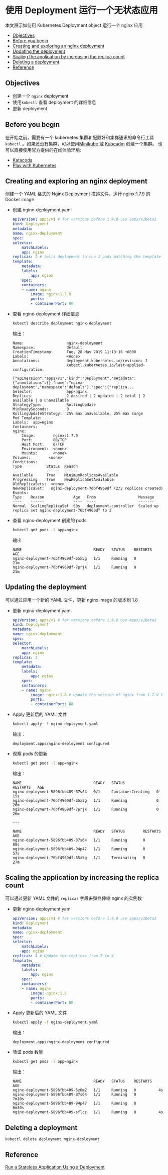 # 使用 Deployment 运行一个无状态应用

本文展示如何用 Kubernetes Deployment object 运行一个 nginx 应用

<!-- vim-markdown-toc GFM -->

* [Objectives](#objectives)
* [Before you begin](#before-you-begin)
* [Creating and exploring an nginx deployment](#creating-and-exploring-an-nginx-deployment)
* [Updating the deployment](#updating-the-deployment)
* [Scaling the application by increasing the replica count](#scaling-the-application-by-increasing-the-replica-count)
* [Deleting a deployment](#deleting-a-deployment)
* [Reference](#reference)

<!-- vim-markdown-toc -->


## Objectives

- 创建一个 `nginx` deployment
- 使用`kubectl` 查看 deployment 的详细信息
- 更新 deployment

## Before you begin

在开始之前，需要有一个 kubernetes 集群和配置好和集群通讯的命令行工具 `kubectl`
。如果还没有集群，可以使用[Minikube](https://kubernetes.io/docs/setup/minikube/) 或 [Kubeadm](https://github.com/RosenLo/notes/blob/master/k8s/create_highly_available_clusters_with_kubeadm.md) 创建一个集群。
也可以直接使用官方提供的在线体验环境:

- [Katacoda](https://www.katacoda.com/courses/kubernetes/playground)
- [Play with Kubernetes ](https://labs.play-with-k8s.com/)


## Creating and exploring an nginx deployment

创建一个 YAML 格式的 Nginx Deployment 描述文件，运行 nginx:1.7.9 的 Docker image

- 创建 nginx-deployment.yaml

    ```yaml
    apiVersion: apps/v1 # for versions before 1.9.0 use apps/v1beta2
    kind: Deployment
    metadata:
    name: nginx-deployment
    spec:
    selector:
        matchLabels:
        app: nginx
    replicas: 2 # tells deployment to run 2 pods matching the template
    template:
        metadata:
        labels:
            app: nginx
        spec:
        containers:
        - name: nginx
            image: nginx:1.7.9
            ports:
            - containerPort: 80
    ```

- 查看 nginx-deployment 详细信息

    ```bash
    kubectl describe deployment nginx-deployment
    ```

    输出：

    ```
    Name:                   nginx-deployment
    Namespace:              default
    CreationTimestamp:      Tue, 28 May 2019 11:13:16 +0800
    Labels:                 <none>
    Annotations:            deployment.kubernetes.io/revision: 1
                            kubectl.kubernetes.io/last-applied-configuration:
                            {"apiVersion":"apps/v1","kind":"Deployment","metadata":{"annotations":{},"name":"nginx-deployment","namespace":"default"},"spec":{"replica...
    Selector:               app=nginx
    Replicas:               2 desired | 2 updated | 2 total | 2 available | 0 unavailable
    StrategyType:           RollingUpdate
    MinReadySeconds:        0
    RollingUpdateStrategy:  25% max unavailable, 25% max surge
    Pod Template:
    Labels:  app=nginx
    Containers:
    nginx:
        Image:        nginx:1.7.9
        Port:         80/TCP
        Host Port:    0/TCP
        Environment:  <none>
        Mounts:       <none>
    Volumes:        <none>
    Conditions:
    Type           Status  Reason
    ----           ------  ------
    Available      True    MinimumReplicasAvailable
    Progressing    True    NewReplicaSetAvailable
    OldReplicaSets:  <none>
    NewReplicaSet:   nginx-deployment-76bf4969df (2/2 replicas created)
    Events:
    Type    Reason             Age   From                   Message
    ----    ------             ----  ----                   -------
    Normal  ScalingReplicaSet  60s   deployment-controller  Scaled up replica set nginx-deployment-76bf4969df to 2
    ```

- 查看 nginx-deployment 创建的 pods

    ```bash
    kubectl get pods -l app=nginx
    ```

    输出

    ```
    NAME                                READY   STATUS    RESTARTS   AGE
    nginx-deployment-76bf4969df-65x5g   1/1     Running   0          21m
    nginx-deployment-76bf4969df-7prjk   1/1     Running   0          21m
    ```

## Updating the deployment

可以通过应用一个新的 YAML 文件，更新 nginx image 的版本到 1.8

- 更新 nginx-deployment.yaml

    ```yaml
    apiVersion: apps/v1 # for versions before 1.9.0 use apps/v1beta2
    kind: Deployment
    metadata:
    name: nginx-deployment
    spec:
    selector:
        matchLabels:
        app: nginx
    replicas: 2
    template:
        metadata:
        labels:
            app: nginx
        spec:
        containers:
        - name: nginx
            image: nginx:1.8 # Update the version of nginx from 1.7.9 to 1.8
            ports:
            - containerPort: 80
    ```

- Apply 更新后的 YAML 文件

    ```bash
    kubectl apply -f nginx-deployment.yaml
    ```

    输出：

    ```
    deployment.apps/nginx-deployment configured
    ```

- 观察 pods 的更新

    ```bash
    kubectl get pods -l app=nginx
    ```

    输出：
    ```
    NAME                                READY   STATUS              RESTARTS   AGE
    nginx-deployment-5896fbb489-87s64   0/1     ContainerCreating   0          15s
    nginx-deployment-76bf4969df-65x5g   1/1     Running             0          26m
    nginx-deployment-76bf4969df-7prjk   1/1     Running             0          26m

    ---

    NAME                                READY   STATUS        RESTARTS   AGE
    nginx-deployment-5896fbb489-87s64   1/1     Running       0          88s
    nginx-deployment-5896fbb489-94p47   1/1     Running       0          57s
    nginx-deployment-76bf4969df-65x5g   1/1     Terminating   0          27m

    ```

## Scaling the application by increasing the replica count

可以通过更新 YAML 文件的 `replicas` 字段来弹性伸缩 nginx 的实例数

- 更新 nginx-deployment.yaml

    ```yaml
    apiVersion: apps/v1 # for versions before 1.9.0 use apps/v1beta2
    kind: Deployment
    metadata:
    name: nginx-deployment
    spec:
    selector:
        matchLabels:
        app: nginx
    replicas: 4 # Update the replicas from 2 to 4
    template:
        metadata:
        labels:
            app: nginx
        spec:
        containers:
        - name: nginx
            image: nginx:1.8
            ports:
            - containerPort: 80
    ```

- Apply 更新后的 YAML 文件

    ```bash
    kubectl apply -f nginx-deployment.yaml
    ```

    输出：

    ```
    deployment.apps/nginx-deployment configured
    ```

- 验证 pods 数量

    ```bash
    kubectl get pods -l app=nginx
    ```

    输出：

    ```
    NAME                                READY   STATUS    RESTARTS   AGE
    nginx-deployment-5896fbb489-5z6m2   1/1     Running   0          4s
    nginx-deployment-5896fbb489-87s64   1/1     Running   0          7m10s
    nginx-deployment-5896fbb489-94p47   1/1     Running   0          6m39s
    nginx-deployment-5896fbb489-sflcz   1/1     Running   0          4s
    ```

## Deleting a deployment

```bash
kubectl delete deployment nginx-deployment
```


## Reference

[Run a Stateless Application Using a Deployment](https://kubernetes.io/docs/tasks/run-application/run-stateless-application-deployment/)
